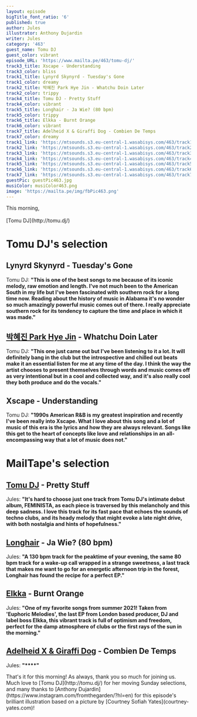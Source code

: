 ```yaml
---
layout: episode
bigTitle_font_ratio: '6'
published: true
author: Jules
illustrator: Anthony Dujardin
writer: Jules
category: '463'
guest_name: Tomu DJ
guest_color: vibrant
episode_URL: 'https://www.mailta.pe/463/tomu-dj/'
track3_title: Xscape - Understanding
track3_color: bliss
track1_title: Lynyrd Skynyrd - Tuesday's Gone
track1_color: dreamy
track2_title: 박혜진 Park Hye Jin - Whatchu Doin Later
track2_color: trippy
track4_title: Tomu DJ - Pretty Stuff
track4_color: vibrant
track5_title: Longhair - Ja Wie? (80 bpm)
track5_color: trippy
track6_title: Elkka - Burnt Orange
track6_color: vibrant
track7_title: Adelheid X & Giraffi Dog - Combien De Temps
track7_color: dreamy
track1_link: 'https://mtsounds.s3.eu-central-1.wasabisys.com/463/track1.mp3'
track2_link: 'https://mtsounds.s3.eu-central-1.wasabisys.com/463/track2.mp3'
track3_link: 'https://mtsounds.s3.eu-central-1.wasabisys.com/463/track3.mp3'
track4_link: 'https://mtsounds.s3.eu-central-1.wasabisys.com/463/track4.mp3'
track5_link: 'https://mtsounds.s3.eu-central-1.wasabisys.com/463/track5.mp3'
track6_link: 'https://mtsounds.s3.eu-central-1.wasabisys.com/463/track6.mp3'
track7_link: 'https://mtsounds.s3.eu-central-1.wasabisys.com/463/track7.mp3'
guestPic: guestPic463.jpg
musiColor: musiColor463.png
image: 'https://mailta.pe/img/fbPic463.png'
---
```

<p id="introduction"> This morning, 
<br><br>
[Tomu DJ](http://tomu.dj/)
</p>


# Tomu DJ's selection

## Lynyrd Skynyrd - Tuesday's Gone
Tomu DJ: **"**This is one of the best songs to me because of its iconic melody, raw emotion and length. I've not much been to the American South in my life but I've been fascinated with southern rock for a long time now. Reading about the history of music in Alabama it's no wonder so much amazingly powerful music comes out of there. I really appreciate southern rock for its tendency to capture the time and place in which it was made.**"**

## [박혜진 Park Hye Jin](https://parkhyejin.bandcamp.com/) - Whatchu Doin Later
Tomu DJ: **"**This one just came out but I've been listening to it a lot. It will definitely bang in the club but the introspective and chilled out beats make it an essential listen for me at any time of the day. I think the way the artist chooses to present themselves through words and music comes off as very intentional but in a cool and collected way, and it's also really cool they both produce and do the vocals.**"**

## Xscape - Understanding
Tomu DJ: **"**1990s American R&B is my greatest inspiration and recently I've been really into Xscape. What I love about this song and a lot of music of this era is the lyrics and how they are always relevant. Songs like this get to the heart of concepts like love and relationships in an all-encompassing way that a lot of music does not.**"**


# MailTape's selection

## [Tomu DJ](http://tomu.dj/) - Pretty Stuff
Jules: **"**It's hard to choose just one track from Tomu DJ's intimate debut album, FEMINISTA, as each piece is traversed by this melancholy and this deep sadness. I love this track for its fast pace that echoes the sounds of techno clubs, and its heady melody that might evoke a late night drive, with both nostalgia and hints of hopefulness.**"**

## [Longhair](https://longhairlive.bandcamp.com/) - Ja Wie? (80 bpm)
Jules: **"**A 130 bpm track for the peaktime of your evening, the same 80 bpm track for a wake-up call wrapped in a strange sweetness, a last track that makes me want to go for an energetic afternoon trip in the forest, Longhair has found the recipe for a perfect EP.**"**

## [Elkka](https://elkka.bandcamp.com/) - Burnt Orange
Jules: **"**One of my favorite songs from summer 2021! Taken from 'Euphoric Melodies', the last EP from London based producer, DJ and label boss Elkka, this vibrant track is full of optimism and freedom, perfect for the damp atmosphere of clubs or the first rays of the sun in the morning.**"**

## [Adelheid X & Giraffi Dog](https://doomchakratapes.bandcamp.com/album/adelheid-x-giraffi-dog-combien-de-temps) - Combien De Temps
Jules: **"****"**


<p id="outroduction">That's it for this morning! As always, thank you so much for joining us. Much love to [Tomu DJ](http://tomu.dj/) for her moving Sunday selections, and many thanks to [Anthony Dujardin](https://www.instagram.com/fromthegarden/?hl=en) for this episode's brilliant illustration based on a picture by [Courtney Sofiah Yates](courtney-yates.com)!</p>
